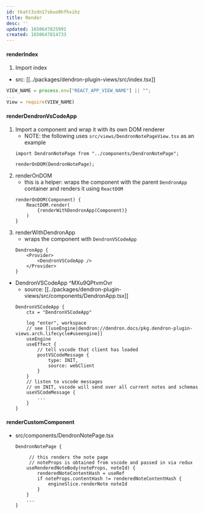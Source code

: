 ```yaml
---
id: tkatt3zdn17sbuo9hfhxihz
title: Render
desc: ''
updated: 1650647825991
created: 1650647814733
---
```



#### renderIndex
1. Import index
- src:  [[../packages/dendron-plugin-views/src/index.tsx]]
```ts
VIEW_NAME = process.env["REACT_APP_VIEW_NAME"] || "";
...
View = require(VIEW_NAME)
```

#### renderDendronVsCodeApp
1. Import a component and wrap it with its own DOM renderer
    - NOTE: the following uses `src/views/DendronNotePageView.tsx` as an example
   ```tsx
   import DendronNotePage from "../components/DendronNotePage";

   renderOnDOM(DendronNotePage);
   ```
1. renderOnDOM
   - this is a helper: wraps the component with the parent `DendronApp` container and renders it using `ReactDOM`
   ```tsx
   renderOnDOM(Component) {
       ReactDOM.render(
           {renderWithDendronApp(Component)}
       )
   }
   ```
1. renderWithDendronApp
   - wraps the component with `DendronVSCodeApp`
   ```tsx
   DendronApp {
       <Provider>
           <DendronVSCodeApp />
       </Provider>
   }
   ```
- DendronVSCodeApp ^MXu9QPtvmOvr
    - source: [[../packages/dendron-plugin-views/src/components/DendronApp.tsx]]
  ```tsx
  DendronVSCodeApp {
      ctx = "DendronVSCodeApp"

      log "enter", workspace
      // see [[useEngine|dendron://dendron.docs/pkg.dendron-plugin-views.arch.lifecycle#useengine]]
      useEngine
      useEffect {
          // tell vscode that client has loaded
          postVSCodeMessage {
              type: INIT,
              source: webClient
          }
      }
      // listen to vscode messages
      // on INIT, vscode will send over all current notes and schemas
      useVSCodeMessage {
          ...
      }
  }
  ```

#### renderCustomComponent
- src/components/DendronNotePage.tsx

   ```tsx
   DendronNotePage {

        // this renders the note page
        // noteProps is obtained from vscode and passed in via redux
       useRenderedNoteBody(noteProps, noteId) {
           renderedNoteContentHash = useRef
           if noteProps.contentHash != renderedNoteContentHash {
               engineSlice.renderNote noteId
           }
       }
       ...
   }
   ```
